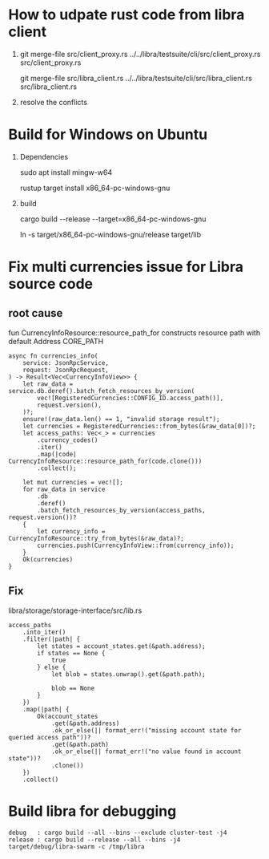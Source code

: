 # How to udpate rust code from libra client

1. git merge-file src/client_proxy.rs ../../libra/testsuite/cli/src/client_proxy.rs src/client_proxy.rs
   
   git merge-file src/libra_client.rs ../../libra/testsuite/cli/src/libra_client.rs src/libra_client.rs


2. resolve the conflicts

# Build for Windows on Ubuntu
1. Dependencies

   sudo apt install mingw-w64

   rustup target install x86_64-pc-windows-gnu

2. build

   cargo build --release --target=x86_64-pc-windows-gnu

   ln -s target/x86_64-pc-windows-gnu/release target/lib

# Fix multi currencies issue for Libra source code
## root cause
fun CurrencyInfoResource::resource_path_for constructs resource path with default Address CORE_PATH 
```
async fn currencies_info(
    service: JsonRpcService,
    request: JsonRpcRequest,
) -> Result<Vec<CurrencyInfoView>> {
    let raw_data = service.db.deref().batch_fetch_resources_by_version(
        vec![RegisteredCurrencies::CONFIG_ID.access_path()],
        request.version(),
    )?;
    ensure!(raw_data.len() == 1, "invalid storage result");
    let currencies = RegisteredCurrencies::from_bytes(&raw_data[0])?;
    let access_paths: Vec<_> = currencies
        .currency_codes()
        .iter()
        .map(|code| CurrencyInfoResource::resource_path_for(code.clone()))
        .collect();

    let mut currencies = vec![];
    for raw_data in service
        .db
        .deref()
        .batch_fetch_resources_by_version(access_paths, request.version())?
    {
        let currency_info = CurrencyInfoResource::try_from_bytes(&raw_data)?;
        currencies.push(CurrencyInfoView::from(currency_info));
    }
    Ok(currencies)
}

```
## Fix
libra/storage/storage-interface/src/lib.rs
```
access_paths
    .into_iter()
    .filter(|path| {
        let states = account_states.get(&path.address);
        if states == None {
            true
        } else {
            let blob = states.unwrap().get(&path.path);

            blob == None
        }
    })
    .map(|path| {
        Ok(account_states
            .get(&path.address)
            .ok_or_else(|| format_err!("missing account state for queried access path"))?
            .get(&path.path)
            .ok_or_else(|| format_err!("no value found in account state"))?
            .clone())
    })
    .collect()
```

# Build libra for debugging
```
debug   : cargo build --all --bins --exclude cluster-test -j4
release : cargo build --release --all --bins -j4
target/debug/libra-swarm -c /tmp/libra
``` 